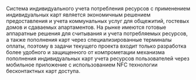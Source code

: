 Система индивидуального учета потребления ресурсов с применением индивидуальных карт является экономичным решением предоставления и учета коммунальных услуг для общежитий, гостевых домов и сдаваемых апартаментов. На рынке имеются готовые аппаратные решения для считывания и учета потребляемых ресурсов, а также пополнения карт через специализированные терминалы оплаты, поэтому в задачи текущего проекта входит только разработка более удобного и защищенного от компрометации механизма пополнения индивидуальных карт учета ресурсов пользователей через мобильное приложение с использованием NFC технологии бесконтактных карт доступа.
